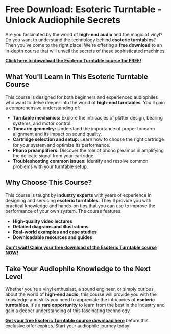 # Free Download: Esoteric Turntable - Unlock Audiophile Secrets

Are you fascinated by the world of **high-end audio** and the magic of vinyl? Do you want to understand the technology behind **esoteric turntables**? Then you’ve come to the right place! We're offering a **free download** to an in-depth course that will unveil the secrets of these sophisticated machines.

[**Click here to download the Esoteric Turntable course for FREE!**](https://udemywork.com/esoteric-turntable)

## What You'll Learn in This Esoteric Turntable Course

This course is designed for both beginners and experienced audiophiles who want to delve deeper into the world of **high-end turntables**. You'll gain a comprehensive understanding of:

*   **Turntable mechanics:** Explore the intricacies of platter design, bearing systems, and motor control.
*   **Tonearm geometry:** Understand the importance of proper tonearm alignment and its impact on sound quality.
*   **Cartridge selection and setup:** Learn how to choose the right cartridge for your system and optimize its performance.
*   **Phono preamplifiers:** Discover the role of phono preamps in amplifying the delicate signal from your cartridge.
*   **Troubleshooting common issues:** Identify and resolve common problems with your turntable setup.

## Why Choose This Course?

This course is taught by **industry experts** with years of experience in designing and servicing **esoteric turntables**. They'll provide you with practical knowledge and hands-on tips that you can use to improve the performance of your own system. The course features:

*   **High-quality video lectures**
*   **Detailed diagrams and illustrations**
*   **Real-world examples and case studies**
*   **Downloadable resources and guides**

[**Don't wait! Claim your free download of the Esoteric Turntable course NOW!**](https://udemywork.com/esoteric-turntable)

## Take Your Audiophile Knowledge to the Next Level

Whether you're a vinyl enthusiast, a sound engineer, or simply curious about the world of **high-end audio**, this course will provide you with the knowledge and skills you need to appreciate the intricacies of **esoteric turntables**. It's a **rare opportunity** to learn from the best in the industry and gain a deeper understanding of this fascinating technology.

**[Get your free Esoteric Turntable course download here](https://udemywork.com/esoteric-turntable)** before this exclusive offer expires. Start your audiophile journey today!
